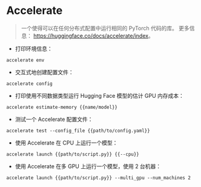 # Accelerate

> 一个使得可以在任何分布式配置中运行相同的 PyTorch 代码的库。
> 更多信息： <https://huggingface.co/docs/accelerate/index>。

- 打印环境信息：

`accelerate env`

- 交互式地创建配置文件：

`accelerate config`

- 打印使用不同数据类型运行 Hugging Face 模型的估计 GPU 内存成本：

`accelerate estimate-memory {{name/model}}`

- 测试一个 Accelerate 配置文件：

`accelerate test --config_file {{path/to/config.yaml}}`

- 使用 Accelerate 在 CPU 上运行一个模型：

`accelerate launch {{path/to/script.py}} {{--cpu}}`

- 使用 Accelerate 在多 GPU 上运行一个模型，使用 2 台机器：

`accelerate launch {{path/to/script.py}} --multi_gpu --num_machines 2`
